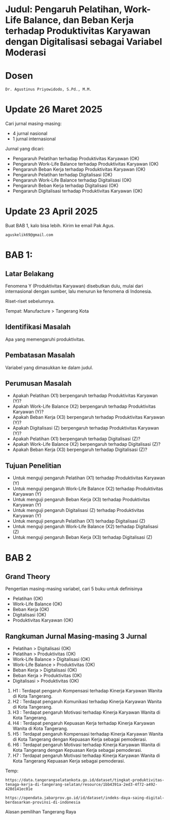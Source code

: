 # Judul: Pengaruh Pelatihan, Work-Life Balance, dan Beban Kerja terhadap Produktivitas Karyawan dengan Digitalisasi sebagai Variabel Moderasi

# Dosen
```
Dr. Agustinus Priyowidodo, S.Pd., M.M.
```

# Update 26 Maret 2025

Cari jurnal masing-masing:
- 4 jurnal nasional
- 1 jurnal internasional

Jurnal yang dicari:
- Pengararuh Pelatihan terhadap Produktivitas Karyawan (OK)
- Pengararuh Work-Life Balance terhadap Produktivitas Karyawan (OK)
- Pengararuh Beban Kerja terhadap Produktivitas Karyawan (OK)
- Pengararuh Pelatihan terhadap Digitalisasi (OK)
- Pengararuh Work-Life Balance terhadap Digitalisasi (OK)
- Pengararuh Beban Kerja terhadap Digitalisasi (OK)
- Pengararuh Digitalisasi terhadap Produktivitas Karyawan (OK)


# Update 23 April 2025
Buat BAB 1, kalo bisa lebih. Kirim ke email Pak Agus.
```
aguskelik69@gmail.com
```

# BAB 1:
## Latar Belakang
Fenomena Y (Produktivitas Karyawan) disebutkan dulu, mulai dari internasional dengan sumber, lalu menurun ke fenomena di Indonesia.

Riset-riset sebelumnya.

Tempat: Manufacture > Tangerang Kota

## Identifikasi Masalah
Apa yang memengaruhi produktivitas.

## Pembatasan Masalah
Variabel yang dimasukkan ke dalam judul.

## Perumusan Masalah
- Apakah Pelatihan (X1) berpengaruh terhadap Produktivitas Karyawan (Y)?
- Apakah Work-Life Balance (X2) berpengaruh terhadap Produktivitas Karyawan (Y)?
- Apakah Beban Kerja (X3) berpengaruh terhadap Produktivitas Karyawan (Y)?
- Apakah Digitalisasi (Z) berpengaruh terhadap Produktivitas Karyawan (Y)?
- Apakah Pelatihan (X1) berpengaruh terhadap Digitalisasi (Z)?
- Apakah Work-Life Balance (X2) berpengaruh terhadap Digitalisasi (Z)?
- Apakah Beban Kerja (X3) berpengaruh terhadap Digitalisasi (Z)?

## Tujuan Penelitian
- Untuk menguji pengaruh Pelatihan (X1) terhadap Produktivitas Karyawan (Y)
- Untuk menguji pengaruh Work-Life Balance (X2) terhadap Produktivitas Karyawan (Y)
- Untuk menguji pengaruh Beban Kerja (X3) terhadap Produktivitas Karyawan (Y)
- Untuk menguji pengaruh Digitalisasi (Z) terhadap Produktivitas Karyawan (Y)
- Untuk menguji pengaruh Pelatihan (X1) terhadap Digitalisasi (Z)
- Untuk menguji pengaruh Work-Life Balance (X2) terhadap Digitalisasi (Z)
- Untuk menguji pengaruh Beban Kerja (X3) terhadap Digitalisasi (Z)

# BAB 2

## Grand Theory
Pengertian masing-masing variabel, cari 5 buku untuk definisinya

- Pelatihan (OK)
- Work-Life Balance (OK)
- Beban Kerja (OK)
- Digitalisasi (OK)
- Produktivitas Karyawan (OK)

## Rangkuman Jurnal Masing-masing 3 Jurnal
- Pelatihan > Digitalisasi (OK)
- Pelatihan > Produktivitas (OK)
- Work-Life Balance > Digitalisasi (OK)
- Work-Life Balance > Produktivitas (OK)
- Beban Kerja > Digitalisasi (OK)
- Beban Kerja > Produktivitas (OK)
- Digitalisasi > Produktivitas (OK)


1.	H1 : Terdapat pengaruh Kompensasi terhadap Kinerja Karyawan Wanita di Kota Tangerang.
2.	H2 : Terdapat pengaruh Komunikasi terhadap Kinerja Karyawan Wanita di Kota Tangerang.
3.	H3 : Terdapat pengaruh Motivasi terhadap Kinerja Karyawan Wanita di Kota Tangerang.
4.	H4 : Terdapat pengaruh Kepuasan Kerja terhadap Kinerja Karyawan Wanita di Kota Tangerang.
5.	H5 : Terdapat pengaruh Kompensasi terhadap Kinerja Karyawan Wanita di Kota Tangerang dengan Kepuasan Kerja sebagai pemoderasi.
6.	H6 : Terdapat pengaruh Motivasi terhadap Kinerja Karyawan Wanita di Kota Tangerang dengan Kepuasan Kerja sebagai pemoderasi.
7.	H7 : Terdapat pengaruh Motivasi terhadap Kinerja Karyawan Wanita di Kota Tangerang Kepuasan Kerja sebagai pemoderasi.


Temp:
```
https://data.tangerangselatankota.go.id/dataset/tingkat-produktivitas-tenaga-kerja-di-tangerang-selatan/resource/1bb4391a-2ed3-4f72-a492-428d141ec01e
```
```
https://opendata.jabarprov.go.id/id/dataset/indeks-daya-saing-digital-berdasarkan-provinsi-di-indonesia
```


Alasan pemilihan Tangerang Raya
